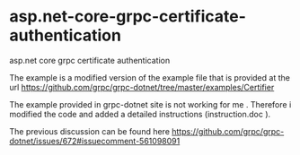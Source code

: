 
# asp.net-core-grpc-certificate-authentication
asp.net core grpc certificate authentication

The example is a modified version of the example file that is provided at the url https://github.com/grpc/grpc-dotnet/tree/master/examples/Certifier

The example provided in grpc-dotnet site is not working for me . Therefore i modified the code and added a detailed instructions (instruction.doc ).

The previous discussion can be found here
https://github.com/grpc/grpc-dotnet/issues/672#issuecomment-561098091


